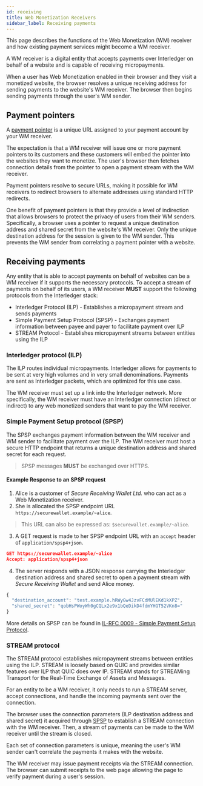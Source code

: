 ```yaml
---
id: receiving
title: Web Monetization Receivers
sidebar_label: Receiving payments
---
```


This page describes the functions of the Web Monetization (WM) receiver and how
existing payment services might become a WM receiver.

A WM receiver is a digital entity that accepts payments over Interledger
on behalf of a website and is capable of receiving micropayments.

When a user has Web Monetization enabled in their browser and they visit a
monetized website, the browser resolves a unique receiving address for sending
payments to the website's WM receiver. The browser then begins sending payments
through the user's WM sender.

## Payment pointers

A [payment pointer](https://paymentpointers.org) is a unique URL assigned to your
payment account by your WM receiver.

The expectation is that a WM receiver will issue one or more payment pointers to
its customers and these customers will embed the pointer into the websites they
want to monetize. The user's browser then fetches connection details from the
pointer to open a payment stream with the WM receiver.

Payment pointers resolve to secure URLs, making it possible for WM receivers to
redirect browsers to alternate addresses using standard HTTP redirects.

One benefit of payment pointers is that they provide a level of indirection that
allows browsers to protect the privacy of users from their WM senders. Specifically,
a browser uses a pointer to request a unique destination address and shared 
secret from the website's WM  receiver. Only the unique destination address
for the session is given to the WM sender. This prevents the WM sender from
correlating a payment pointer with a website.

## Receiving payments

Any entity that is able to accept payments on behalf of websites can be a WM
receiver if it supports the necessary protocols. To accept a stream of payments
on behalf of its users, a WM receiver **MUST** support the following protocols
from the Interledger stack:

* Interledger Protocol (ILP) - Establishes a micropayment stream and sends payments
* Simple Payment Setup Protocol (SPSP) - Exchanges payment information between
payee and payer to facilitate payment over ILP
* STREAM Protocol - Establishes micropayment streams between entities using the ILP

### Interledger protocol (ILP)

The ILP routes individual micropayments. Interledger allows for payments to be
sent at very high volumes and in very small denominations. Payments are sent as
Interledger packets, which are optimized for this use case.

The WM receiver must set up a link into the Interledger network. More specifically,
the WM receiver must have an Interledger connection (direct or indirect) to any
web monetized senders that want to pay the WM receiver.

### Simple Payment Setup protocol (SPSP)

The SPSP exchanges payment information between the WM receiver and WM sender to
facilitate payment over the ILP. The WM receiver must host a secure HTTP endpoint
that returns a unique destination address and shared secret for each request.

> SPSP messages **MUST** be exchanged over HTTPS.

#### Example Response to an SPSP request

1. Alice is a customer of _Secure Receiving Wallet Ltd._ who can act as a Web
Monetization receiver.
2. She is allocated the SPSP endpoint URL `https://securewallet.example/~alice`.
> This URL can also be expressed as: `$securewallet.example/~alice`.

3. A GET request is made to her SPSP endpoint URL with an `accept` header of `application/spsp4+json`.

```json
GET https://securewallet.example/~alice
Accept: application/spsp4+json
```

4. The server responds with a JSON response carrying the Interledger destination
address and shared secret to open a payment stream with
_Secure Receiving Wallet_ and send Alice money.

```ts
{
  "destination_account": "test.example.hRWyGw4JzvFCdMUlEKd1kXPZ",
  "shared_secret": "qobHsPWoyWh0gCQLx2e9x1bQeDikD4fdmYHGT52VKn8="
}
```

More details on SPSP can be found in
[IL-RFC 0009 - Simple Payment Setup Protocol](https://interledger.org/rfcs/0009-simple-payment-setup-protocol/).

### STREAM protocol

The STREAM protocol establishes micropayment streams between entities using the
ILP. STREAM is loosely based on QUIC and provides similar features over ILP that
QUIC does over IP. STREAM stands for STREAMing Transport for the Real-Time
Exchange of Assets and Messages.

For an entity to be a WM receiver, it only needs to run a STREAM server, accept
connections, and handle the incoming payments sent over the connection.

The browser uses the connection parameters (ILP destination address and shared
secret) it acquired through [SPSP](#simple-payment-setup-protocol-spsp) to
establish a STREAM connection with the WM receiver. Then, a stream of payments
can be made to the WM receiver until the stream is closed.

Each set of connection parameters is unique, meaning the user's WM sender can't
correlate the payments it makes with the website.

The WM receiver may issue payment receipts via the STREAM connection. The
browser can submit receipts to the web page allowing the page to verify payment
during a user's session.
